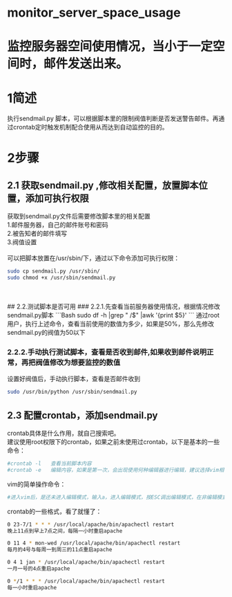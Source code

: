 # monitor_server_space_usage
监控服务器空间使用情况，当小于一定空间时，邮件发送出来。
====


# 1简述

执行sendmail.py 脚本，可以根据脚本里的限制阀值判断是否发送警告邮件。再通过crontab定时触发机制配合使用从而达到自动监控的目的。

# 2步骤
## 2.1 获取sendmail.py ,修改相关配置，放置脚本位置，添加可执行权限
获取到sendmail.py文件后需要修改脚本里的相关配置<br>
1.邮件服务器，自己的邮件账号和密码<br>
2.被告知者的邮件填写<br>
3.阀值设置<br>
<br>
可以把脚本放置在/usr/sbin/下，通过以下命令添加可执行权限：<br>

```Bash
sudo cp sendmail.py /usr/sbin/
sudo chmod +x /usr/sbin/sendmail.py
```

<br>
<br>
## 2.2.测试脚本是否可用
### 2.2.1.先查看当前服务器使用情况，根据情况修改sendmail.py脚本
```Bash
sudo df -h |grep " /$" |awk '{print $5}'
```
通过root用户，执行上述命令，查看当前使用的数值为多少，如果是50%，那么先修改sendmail.py的阀值为50以下

### 2.2.2.手动执行测试脚本，查看是否收到邮件,如果收到邮件说明正常，再把阀值修改为想要监控的数值
设置好阀值后，手动执行脚本，查看是否邮件收到
```Bash
sudo /usr/bin/python /usr/sbin/sendmail.py
```

## 2.3 配置crontab，添加sendmail.py
crontab具体是什么作用，就自己搜索吧。<br>
建议使用root权限下的crontab，如果之前未使用过crontab，以下是基本的一些命令：
```Bash
#crontab -l   查看当前脚本内容
#crontab -e   编辑内容，如果是第一次，会出现使用何种编辑器进行编辑，建议选择vim相关的，其他的比较复杂
```
vim的简单操作命令：
```Bash
#进入vim后，是还未进入编辑模式，输入a，进入编辑模式，按ESC调出编辑模式，在非编辑模式下，输入：wq 标示保存退出，其他不要乱输入，实在不行先查下vim的基本使用方法吧。
```

crontab的一些格式，看了就懂了：
```Bash
0 23-7/1 * * * /usr/local/apache/bin/apachectl restart
晚上11点到早上7点之间，每隔一小时重启apache

0 11 4 * mon-wed /usr/local/apache/bin/apachectl restart
每月的4号与每周一到周三的11点重启apache

0 4 1 jan * /usr/local/apache/bin/apachectl restart
一月一号的4点重启apache

0 */1 * * * /usr/local/apache/bin/apachectl restart
每一小时重启apache
```
